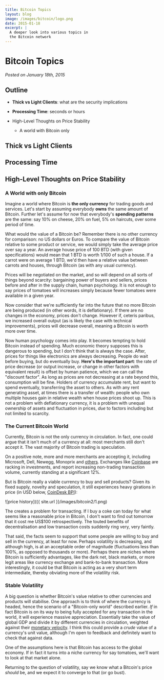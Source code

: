 ```yaml
---
title: Bitcoin Topics
layout: blog
image: /images/bitcoin/logo.png
date: 2015-01-18
excerpt: |
  A deeper look into various topics in 
  the Bitcoin network
---
```


# Bitcoin Topics

_Posted on January 18th, 2015_

## Outline

- **Thick vs Light Clients**: what are the security implications
- **Processing Time**: seconds or hours

- High-Level Thoughts on Price Stability
	- A world with Bitcoin only


## Thick vs Light Clients

## Processing Time

## High-Level Thoughts on Price Stability

### A World with only Bitcoin

Imagine a world where Bitcoin is **the only currency** for trading goods and services. Let's start by assuming everybody **owns** the same amount of Bitcoin. Further let's assume for now that everybody's **spending patterns** are the same: say 10% on cheese, 20% on fuel, 5% on haircuts, over some period of time.

What would the value of a Bitcoin be? Remember there is no other currency for comparison: no US dollars or Euros. To compare the value of Bitcoin relative to some product or service, we would simply take the average price over say a year. An average house price of 100 BTD (with given specifications) would mean that 1 BTD is worth 1/100 of such a house. If a carrot were on average 1 BTD, we'd then have a relative value between carrots and houses, through Bitcoin (as with any usual currency).

Prices will be negotiated on the market, and so will depend on all sorts of things beyond scarcity: bargaining power of buyers and sellers, prices before and after in the supply chain, human psychology. It is not enough to say prices of tomatoes will increases simply because fewer tomatoes were available in a given year.

Now consider that we're sufficiently far into the future that no more Bitcoin are being produced (in other words, it is deflationary). If there are no changes in the economy, prices don't change. However if, ceteris paribus, we increased overall output (as is likely the case with technical improvements), prices will decrease overall, meaning a Bitcoin is worth more over time.

Now human psychology comes into play. It becomes tempting to hold Bitcoin instead of spending. Much economic theory supposes this is dangerous to spending, but I don't think that is always the case. After, prices for things like electronics are always decreasing. People do wait before buying, but do eventually buy. **Here's the important part**: the rate of price decrease (or output increase, or change in other factors with equivalent result) is offset by human patience, which we can call the "discount factor". As long as prices are not decreasing at a rate beyond this, consumption will be fine. Holders of currency accumulate rent, but want to spend eventually, transferring the asset to others. As with any rent generating asset, at times there is a transfer of wealth: people who own multiple houses gain in relative wealth when house prices shoot up. This is not a problem with deflationary currency, it is a problem with unequal ownership of assets and fluctuation in prices, _due_ to factors including but not limited to scarcity.


### The Current Bitcoin World

Currently, Bitcoin is not the only currency in circulation. In fact, one could argue that it isn't much of a currency at all: most merchants still don't accept it. The vast majority of Bitcoin trading is speculation.

On a positive note, more and more merchants are accepting it, including Microsoft, Dell, Newegg, Monoprix and [others](http://www.coindesk.com/information/what-can-you-buy-with-bitcoins/). Exchanges like [Coinbase](http://techcrunch.com/2015/01/20/coinbase-confirms-75m-raise-from-dfj-nyse-strategic-banking-partners/) are racking in investments, and report increasing non-trading transaction volume, currently standing at a significant 12%.

But is Bitcoin really a viable currency to buy and sell products? Given its fixed supply, novelty and speculation, it still experiences heavy girations in price (in USD below, [CoinDesk BPI](http://www.coindesk.com/price/)):

![price history]({{ site.url }}/images/bitcoin2/1.png)

The creates a problem for transacting. If I buy a coke can today for what seems like a reasonable price in Bitcoin, I don't want to find out tomorrow that it cost me US$100 retrospectively. The touted benefits of decentralisation and low transaction costs suddenly ring very, very faintly.

That said, the facts seem to support that some people are willing to buy and sell in the currency, at least for now. Perhaps volatility is decreasing, and although high, is at an acceptable order of magnitude (fluctuations less than 100%, as opposed to thousands or more). Perhaps there are niches where Bitcoin is sufficiently advantages, like the dark net, black markets, or more legit areas like currency exchange and bank-to-bank transaction. More interestingly, it could be that Bitcoin is acting as a very short term intermediate, thereby obviating more of the volatility risk.


### Stable Volatility

A big question is whether Bitcoin's value relative to other currencies and products will stabilise. One approach is to think of where the currency is headed, hence the scenario of a "Bitcoin-only world" described earlier. _If_ in fact Bitcoin is on its way to being fully accepted for any transaction in the world, it will experience massive appreciation. Essentially take the value of global GDP and divide it by different currencies in circulation, weighted against their [monetary velocity](http://en.wikipedia.org/wiki/Velocity_of_money). I think this could provide a _crude_ value of a currency's unit value, although I'm open to feedback and definitely want to check that against data.

One of the assumptions here is that Bitcoin has access to the global economy. If in fact it turns into a niche currency for say tomatoes, we'll want to look at that market alone.

Returning to the question of volatility, say we know what a Bitcoin's price _should_ be, and we expect it to converge to that (or go bust).




